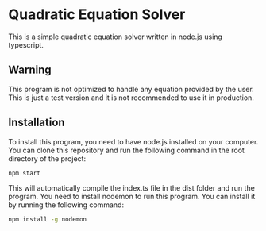 # Quadratic Equation Solver

This is a simple quadratic equation solver written in node.js using typescript.

## Warning

This program is not optimized to handle any equation provided by the user. This is just a test version and it is not recommended to use it in production.

## Installation

To install this program, you need to have node.js installed on your computer. You can clone this repository and run the following command in the root directory of the project:

```bash
npm start
```

This will automatically compile the index.ts file in the dist folder and run the program.
You need to install nodemon to run this program. You can install it by running the following command:

```bash
npm install -g nodemon
```
